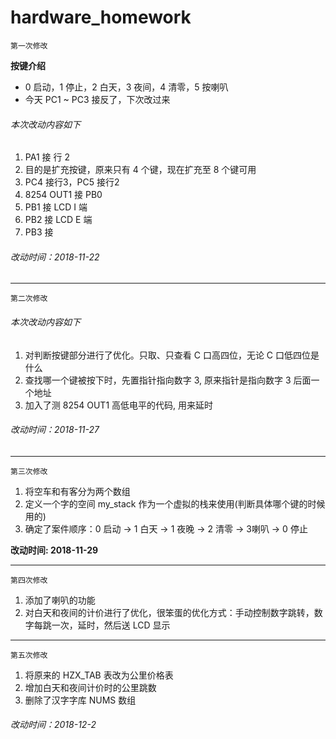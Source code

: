 # hardware_homework


`第一次修改`

**按键介绍**
- 0 启动，1 停止，2 白天，3 夜间，4 清零，5 按喇叭
- 今天 PC1 ~ PC3 接反了，下次改过来
###### 本次改动内容如下
1. PA1 接 行 2
2. 目的是扩充按键，原来只有 4 个键，现在扩充至 8 个键可用
3. PC4 接行3，PC5 接行2
4. 8254 OUT1 接 PB0
5. PB1 接 LCD I 端
6. PB2 接 LCD E 端
7. PB3 接 

###### 改动时间：2018-11-22

---

`第二次修改`
###### 本次改动内容如下
1. 对判断按键部分进行了优化。只取、只查看 C 口高四位，无论 C 口低四位是什么
2. 查找哪一个键被按下时，先置指针指向数字 3, 原来指针是指向数字 3 后面一个地址
3. 加入了测 8254 OUT1 高低电平的代码, 用来延时

###### 改动时间：2018-11-27
---




`第三次修改`

1. 将空车和有客分为两个数组
2. 定义一个字的空间 my_stack 作为一个虚拟的栈来使用(判断具体哪个键的时候用的)
3. 确定了案件顺序：0 启动 -> 1 白天 -> 1 夜晚 -> 2 清零 -> 3喇叭  -> 0 停止

**改动时间: 2018-11-29**

---
`第四次修改`
1. 添加了喇叭的功能
2. 对白天和夜间的计价进行了优化，很笨蛋的优化方式：手动控制数字跳转，数字每跳一次，延时，然后送 LCD 显示

---
`第五次修改`
1. 将原来的 HZX_TAB 表改为公里价格表
2. 增加白天和夜间计价时的公里跳数
3. 删除了汉字字库 NUMS 数组

###### 改动时间：2018-12-2


